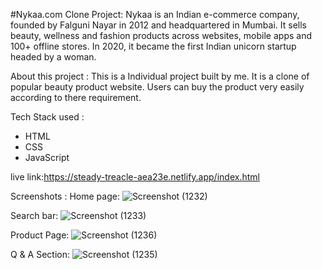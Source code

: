 #Nykaa.com Clone Project:
Nykaa is an Indian e-commerce company, founded by Falguni Nayar in 2012 and headquartered in Mumbai. 
It sells beauty, wellness and fashion products across websites, mobile apps and 100+ offline stores.
In 2020, it became the first Indian unicorn startup headed by a woman.

About this project :
This is a Individual project built by me. It is a clone of popular beauty product website. 
Users can buy the product very easily according to there requirement.

Tech Stack used :
* HTML
* CSS
* JavaScript

live link:https://steady-treacle-aea23e.netlify.app/index.html

Screenshots :
Home page:
![Screenshot (1232)](https://user-images.githubusercontent.com/101566804/192989609-9dc90cc6-1b65-4f00-8025-a15c555debaa.png)

Search bar:
![Screenshot (1233)](https://user-images.githubusercontent.com/101566804/192989835-06bbe9c9-7cbb-48c1-a3a3-0bbc3f3bea53.png)

Product Page:
![Screenshot (1236)](https://user-images.githubusercontent.com/101566804/192990002-0dee3478-4b26-4cb4-a915-11cf615b756c.png)

Q & A Section:
![Screenshot (1235)](https://user-images.githubusercontent.com/101566804/192990102-baad6687-b363-47c0-bb5f-a1a763c2b00b.png)


